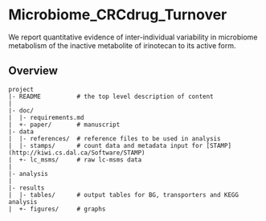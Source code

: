 # Microbiome_CRCdrug_Turnover
We report quantitative evidence of inter-individual variability in microbiome metabolism of the inactive metabolite of irinotecan to its active form.


Overview
--------

    project
    |- README          # the top level description of content
    |
    |- doc/   
    |  |- requirements.md         
    |  +- paper/       # manuscript
    |- data            
    |  |- references/  # reference files to be used in analysis
    |  |- stamps/      # count data and metadata input for [STAMP](http://kiwi.cs.dal.ca/Software/STAMP) 
    |  +- lc_msms/     # raw lc-msms data
    |
    |- analysis
    |
    |- results         
    |  |- tables/      # output tables for BG, transporters and KEGG analysis
    |  +- figures/     # graphs
   
